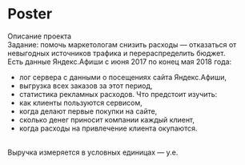 # Poster

Описание проекта<br>
Задание: помочь маркетологам снизить расходы — отказаться от невыгодных источников трафика и перераспределить бюджет.<br>
Есть данные Яндекс.Афиши с июня 2017 по конец мая 2018 года:
* лог сервера с данными о посещениях сайта Яндекс.Афиши,
* выгрузка всех заказов за этот период,
* статистика рекламных расходов.
Что предстоит изучить:
* как клиенты пользуются сервисом,
* когда делают первые покупки на сайте,
* сколько денег приносит компании каждый клиент,
* когда расходы на привлечение клиента окупаются.
<br>
Выручка измеряется в условных единицах — у.е.